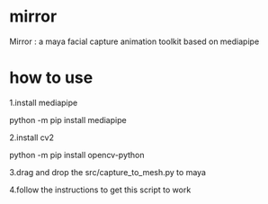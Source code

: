 # mirror
Mirror : a maya facial capture animation toolkit based on mediapipe

# how to use
1.install mediapipe 

python -m pip install mediapipe

2.install cv2

python -m pip install opencv-python

3.drag and drop the src/capture_to_mesh.py to maya

4.follow the instructions to get this script to work

